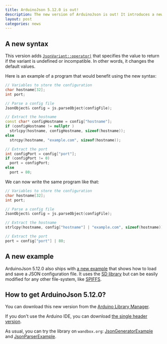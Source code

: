 ```yaml
---
title: ArduinoJson 5.12.0 is out!
description: The new version of ArduinoJson is out! It introduces a new syntax to change the default values.
layout: post
categories: news
---
```


## A new syntax

This version adds [`JsonVariant::operator|`]({{site.baseurl}}/api/jsonvariant/or/) that specifies the value to return if the variant is undefined or incompatible.
In other words, it changes the default values.

Here is an example of a program that would benefit using the new syntax:

```c++
// Variables to store the configuration
char hostname[32];
int port;

// Parse a config file
JsonObject& config = js.parseObject(configFile);

// Extract the hostname
const char* configHostname = config["hostname"];
if (configHostname != nullptr )
  strlcpy(hostname, configHostname, sizeof(hostname));
else
  strcpy(hostname, "example.com", sizeof(hostname));

// Extract the port
int configPort = config["port"];
if (configPort != 0)
  port = configPort;
else
  port = 80;
```

We can now write the same program like that:

```c++
// Variables to store the configuration
char hostname[32];
int port;

// Parse a config file
JsonObject& config = js.parseObject(configFile);

// Extract the hostname
strlcpy(hostname, config["hostname"] | "example.com", sizeof(hostname));

// Extract the port
port = config["port"] | 80;
```

## A new example

ArduinoJson 5.12.0 also ships with [a new example]({{site.baseurl}}/example/config/) that shows how to load and save a JSON configuration file. It uses the [SD library](https://www.arduino.cc/en/Reference/SD) but can be easily modified for any other file-system, like [SPIFFS](http://arduino-esp8266.readthedocs.io/en/latest/filesystem.html).

## How to get ArduinoJson 5.12.0?

You can download this new version from the [Arduino Library Manager](https://www.arduino.cc/en/Guide/Libraries).

If you don't use the Arduino IDE, you can download [the single header version](https://github.com/bblanchon/ArduinoJson/releases/download/v5.12.0/ArduinoJson-v5.12.0.h).

As usual, you can try the library on `wandbox.org`: [JsonGeneratorExample](https://wandbox.org/permlink/PKYazoEsGP9ucnYy) and [JsonParserExample](https://wandbox.org/permlink/qKrAnaA9B4zgfI2a).